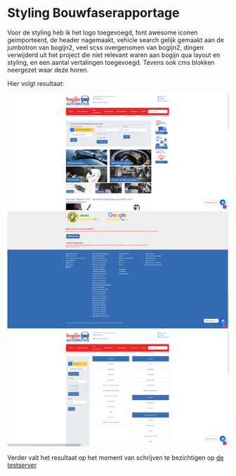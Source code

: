 # Styling Bouwfaserapportage

Voor de styling heb ik het logo toegevoegd, font awesome iconen geimporteerd, de header nagemaakt, vehicle search gelijk gemaakt aan de jumbotron van bogijn2, veel scss overgenomen van bogijn2, dingen verwijderd uit het project die niet relevant waren aan bogijn qua layout en styling, en een aantal vertalingen toegevoegd. Tevens ook cms blokken neergezet waar deze horen.

Hier volgt resultaat:

![](../Ontwerpen/media/styling/resultaat/resultaat-homepagina.png)
![](../Ontwerpen/media/styling/resultaat/resultaat-footer.png)
![](../Ontwerpen/media/styling/resultaat/resultaat-auto-accessoires-zijbalk.png)

Verder valt het resultaat op het moment van schrijven te bezichtigen op [de testserver](https://bogijn3.stor-e.net/)